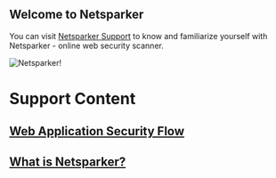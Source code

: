 ## Welcome to Netsparker

You can visit [Netsparker Support](https://www.netsparker.com/support/) to know and familiarize yourself with Netsparker - online web security scanner.

![Netsparker!](https://media-exp1.licdn.com/dms/image/C4D1BAQFoIkCN8fOKYQ/company-background_10000/0/1583231874633?e=2159024400&v=beta&t=K-3F-xPKcneX2m8Q73TWBh3l6S32abU2FrLDs74WgFE "Philadelphia's Magic Gardens")

# Support Content

## [Web Application Security Flow](https://github.com/tunc-ay/Netsparker/blob/gh-pages/getting-started/WebApplicationSecurityFlow.md)<br>
## [What is Netsparker?](https://github.com/tunc-ay/Netsparker/blob/gh-pages/getting-started/WhatisNetsparker.md)<br>
